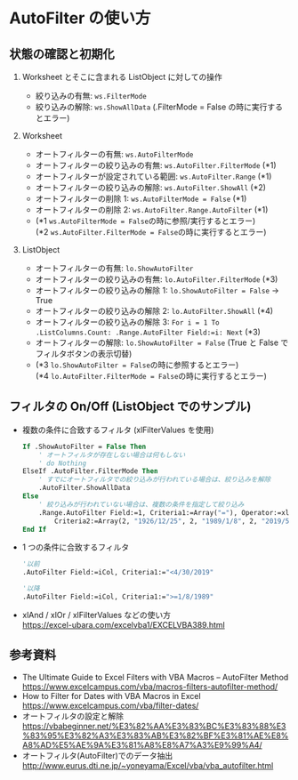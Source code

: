 # AutoFilter の使い方

## 状態の確認と初期化

1. Worksheet とそこに含まれる ListObject に対しての操作

   - 絞り込みの有無: `ws.FilterMode`
   - 絞り込みの解除: `ws.ShowAllData` (.FilterMode = False の時に実行するとエラー)

2. Worksheet

   - オートフィルターの有無: `ws.AutoFilterMode`
   - オートフィルターの絞り込みの有無: `ws.AutoFilter.FilterMode` (\*1)
   - オートフィルターが設定されている範囲: `ws.AutoFilter.Range` (\*1)
   - オートフィルターの絞り込みの解除: `ws.AutoFilter.ShowAll` (\*2)
   - オートフィルターの削除 1: `ws.AutoFilterMode = False` (\*1)
   - オートフィルターの削除 2: `ws.AutoFilter.Range.AutoFilter` (\*1)
   - (*1 `ws.AutoFilterMode = False`の時に参照/実行するとエラー)  
     (*2 `ws.AutoFilter.FilterMode = False`の時に実行するとエラー)

3. ListObject
   - オートフィルターの有無: `lo.ShowAutoFilter`
   - オートフィルターの絞り込みの有無: `lo.AutoFilter.FilterMode` (\*3)
   - オートフィルターの絞り込みの解除 1: `lo.ShowAutoFilter = False` → True
   - オートフィルターの絞り込みの解除 2: `lo.AutoFilter.ShowAll` (\*4)
   - オートフィルターの絞り込みの解除 3: `For i = 1 To .ListColumns.Count: .Range.AutoFilter Field:=i: Next` (\*3)
   - オートフィルターの解除: `lo.ShowAutoFilter = False` (True と False でフィルタボタンの表示切替)
   - (*3 `lo.ShowAutoFilter = False`の時に参照するとエラー)  
     (*4 `lo.AutoFilter.FilterMode = False`の時に実行するとエラー)

## フィルタの On/Off (ListObject でのサンプル)

- 複数の条件に合致するフィルタ (xlFilterValues を使用)

  ```vb
  If .ShowAutoFilter = False Then
      ' オートフィルタが存在しない場合は何もしない
      ' do Nothing
  ElseIf .AutoFilter.FilterMode Then
      ' すでにオートフィルタでの絞り込みが行われている場合は、絞り込みを解除
      .AutoFilter.ShowAllData
  Else
      ' 絞り込みが行われていない場合は、複数の条件を指定して絞り込み
      .Range.AutoFilter Field:=1, Criteria1:=Array("="), Operator:=xlFilterValues, _
          Criteria2:=Array(2, "1926/12/25", 2, "1989/1/8", 2, "2019/5/1")
  End If
  ```

- 1 つの条件に合致するフィルタ

  ```vb
  '以前
  .AutoFilter Field:=iCol, Criteria1:="<4/30/2019"

  '以降
  .AutoFilter Field:=iCol, Criteria1:=">=1/8/1989"
  ```

- xlAnd / xlOr / xlFilterValues などの使い方  
  https://excel-ubara.com/excelvba1/EXCELVBA389.html

## 参考資料

- The Ultimate Guide to Excel Filters with VBA Macros – AutoFilter Method  
  https://www.excelcampus.com/vba/macros-filters-autofilter-method/
- How to Filter for Dates with VBA Macros in Excel  
  https://www.excelcampus.com/vba/filter-dates/
- オートフィルタの設定と解除  
  https://vbabeginner.net/%E3%82%AA%E3%83%BC%E3%83%88%E3%83%95%E3%82%A3%E3%83%AB%E3%82%BF%E3%81%AE%E8%A8%AD%E5%AE%9A%E3%81%A8%E8%A7%A3%E9%99%A4/
- オートフィルタ(AutoFilter)でのデータ抽出  
  http://www.eurus.dti.ne.jp/~yoneyama/Excel/vba/vba_autofilter.html

